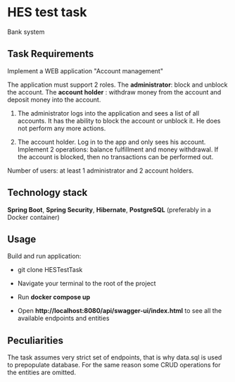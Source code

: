 # HES test task

Bank system 

## Task Requirements

Implement a WEB application "Account management"

The application must support 2 roles.
The **administrator**: block and unblock the account.
The **account holder** : withdraw money from the account and deposit money into the account.

1. The administrator logs into the application and sees a list of all accounts.
It has the ability to block the account or unblock it. He does not perform any more actions.

2. The account holder. Log in to the app and only sees his account.
Implement 2 operations: balance fulfillment and money withdrawal. 
If the account is blocked, then no transactions can be performed out.

Number of users: at least 1 administrator and 2 account holders.

## Technology stack

**Spring Boot**,
**Spring Security**,
**Hibernate**,
**PostgreSQL** (preferably in a Docker container)

## Usage

Build and run application:

* git clone HESTestTask

* Navigate your terminal to the root of the project

* Run **docker compose up**

* Open **http://localhost:8080/api/swagger-ui/index.html** to see all the available endpoints and entities

## Peculiarities

The task assumes very strict set of endpoints, that is why data.sql is used to prepopulate database. For the same reason some CRUD operations for the entities are omitted.
